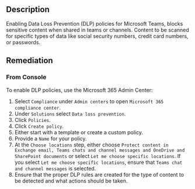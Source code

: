 ## Description

Enabling Data Loss Prevention (DLP) policies for Microsoft Teams, blocks sensitive content when shared in teams or channels. Content to be scanned for specific types of data like social security numbers, credit card numbers, or passwords.

## Remediation

### From Console

To enable DLP policies, use the Microsoft 365 Admin Center:

1. Select `Compliance` under `Admin centers` to open `Microsoft 365 compliance center`.
2. Under `Solutions` select `Data loss prevention`.
3. Click `Policies`.
4. Click `Create policy`.
5. Either start with a template or create a custom policy.
6. Provide a `Name` for your policy.
7. At the `Choose locations` step, either choose `Protect content in Exchange email, Teams chats and channel messages and OneDrive and SharePoint documents` or select `Let me choose specific locations`. If you select `Let me choose specific locations`, ensure that `Teams chat and channel messages` is selected.
8. Ensure that the proper DLP rules are created for the type of content to be detected and what actions should be taken.
